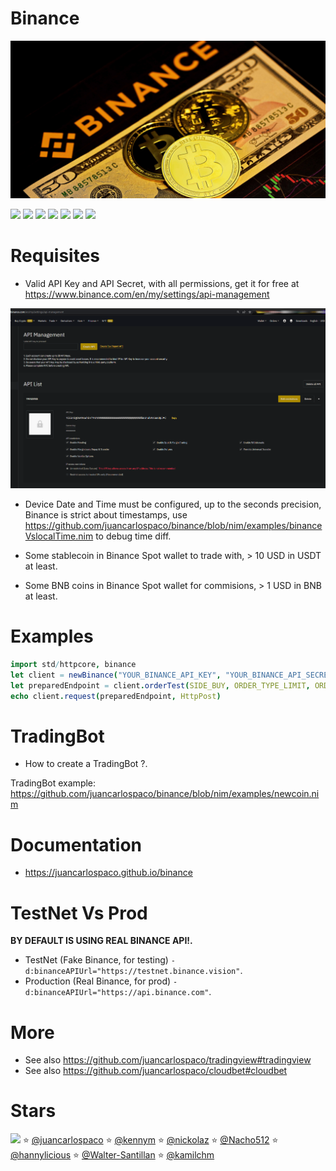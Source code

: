 # Binance

![](binance.jpg)

![](https://github.com/juancarlospaco/binance/actions/workflows/build.yml/badge.svg)
![](https://img.shields.io/github/languages/top/juancarlospaco/binance?style=for-the-badge)
![](https://img.shields.io/github/stars/juancarlospaco/binance?style=for-the-badge)
![](https://img.shields.io/github/languages/code-size/juancarlospaco/binance?style=for-the-badge)
![](https://img.shields.io/github/issues-raw/juancarlospaco/binance?style=for-the-badge)
![](https://img.shields.io/github/issues-pr-raw/juancarlospaco/binance?style=for-the-badge)
![](https://img.shields.io/github/last-commit/juancarlospaco/binance?style=for-the-badge)


# Requisites

- Valid API Key and API Secret, with all permissions, get it for free at https://www.binance.com/en/my/settings/api-management

![](api_key_web.png)

- Device Date and Time must be configured, up to the seconds precision, Binance is strict about timestamps,
  use https://github.com/juancarlospaco/binance/blob/nim/examples/binanceVslocalTime.nim to debug time diff.

- Some stablecoin in Binance Spot wallet to trade with, > 10 USD in USDT at least.
- Some BNB coins in Binance Spot wallet for commisions, > 1 USD in BNB at least.


# Examples

```nim
import std/httpcore, binance
let client = newBinance("YOUR_BINANCE_API_KEY", "YOUR_BINANCE_API_SECRET")
let preparedEndpoint = client.orderTest(SIDE_BUY, ORDER_TYPE_LIMIT, ORDER_RESP_TYPE_FULL, $TIME_IN_FORCE_GTC, "1", "BTCUSDT", 0.1, 10_000.00)
echo client.request(preparedEndpoint, HttpPost)
```


# TradingBot

- How to create a TradingBot ?.

TradingBot example: https://github.com/juancarlospaco/binance/blob/nim/examples/newcoin.nim


# Documentation

- https://juancarlospaco.github.io/binance


# TestNet Vs Prod

**BY DEFAULT IS USING REAL BINANCE API!.**

- TestNet (Fake Binance, for testing) ` -d:binanceAPIUrl="https://testnet.binance.vision" `.
- Production (Real Binance, for prod) ` -d:binanceAPIUrl="https://api.binance.com" `.


# More

- See also https://github.com/juancarlospaco/tradingview#tradingview
- See also https://github.com/juancarlospaco/cloudbet#cloudbet


# Stars

![](https://starchart.cc/juancarlospaco/binance.svg)
:star: [@juancarlospaco](https://github.com/juancarlospaco '2022-02-15')
:star: [@kennym](https://github.com/kennym '2022-02-16')
:star: [@nickolaz](https://github.com/nickolaz '2022-02-18')
:star: [@Nacho512](https://github.com/Nacho512 '2022-02-20')
:star: [@hannylicious](https://github.com/hannylicious '2022-03-02')
:star: [@Walter-Santillan](https://github.com/Walter-Santillan '2022-03-21')
:star: [@kamilchm](https://github.com/kamilchm '2022-03-23')
